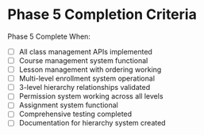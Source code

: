 # Phase 5 Completion Criteria

Phase 5 Complete When:
- [ ] All class management APIs implemented
- [ ] Course management system functional
- [ ] Lesson management with ordering working
- [ ] Multi-level enrollment system operational
- [ ] 3-level hierarchy relationships validated
- [ ] Permission system working across all levels
- [ ] Assignment system functional
- [ ] Comprehensive testing completed
- [ ] Documentation for hierarchy system created
